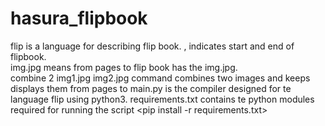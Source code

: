 # hasura_flipbook
flip is a language for describing flip book.
<start>, <end> indicates start and end of flipbook. <br />
<num1> <num2> img.jpg means from pages <num1> to <num2> flip book has the img.jpg.<br />
<num1> <num2> combine 2 img1.jpg img2.jpg command combines two images and keeps displays them from pages<num1> to <num2>
main.py is the compiler designed for te language flip using python3. 
requirements.txt contains te python modules required for running the script
  <pip install -r requirements.txt>

  
  
